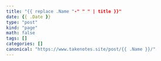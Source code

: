 ```yaml
---
title: "{{ replace .Name "-" " " | title }}"
date: {{ .Date }}
type: "post"
kind: "page"
math: false
tags: []
categories: []
canonical: "https://www.takenotes.site/post/{{ .Name }}/"
---
```

